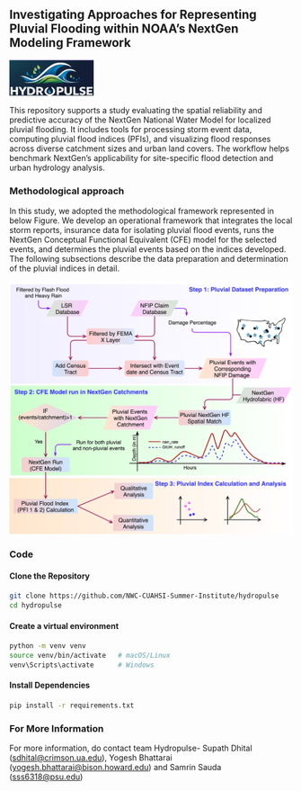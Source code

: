 ## Investigating Approaches for Representing Pluvial Flooding within NOAA’s NextGen Modeling Framework

<p align="left">
  <img src="images/teamlogo.png" alt="Flood Map Visualization" width="150">
</p>


This repository supports a study evaluating the spatial reliability and predictive accuracy of the NextGen National Water Model for localized pluvial flooding. It includes tools for processing storm event data, computing pluvial flood indices (PFIs), and visualizing flood responses across diverse catchment sizes and urban land covers. The workflow helps benchmark NextGen’s applicability for site-specific flood detection and urban hydrology analysis.

### Methodological approach
In this study, we adopted the methodological framework represented in below Figure. We develop an operational framework that integrates the local storm reports, insurance data for isolating pluvial flood events, runs the NextGen Conceptual Functional Equivalent (CFE) model for the selected events, and determines the pluvial events based on the indices developed. The following subsections describe the data preparation and determination of the pluvial indices in detail.

<p align="center">
  <img src="images/workflow.jpg" alt="workflow" width="550">
</p>

### Code
#### Clone the Repository

```bash
git clone https://github.com/NWC-CUAHSI-Summer-Institute/hydropulse
cd hydropulse
```

#### Create a virtual environment
 ``` bash
python -m venv venv
source venv/bin/activate   # macOS/Linux
venv\Scripts\activate      # Windows
```

#### Install Dependencies
```bash
pip install -r requirements.txt
```


### For More Information
For more information, do contact team Hydropulse- Supath Dhital (sdhital@crimson.ua.edu), Yogesh Bhattarai (yogesh.bhattarai@bison.howard.edu) and Samrin Sauda (sss6318@psu.edu)